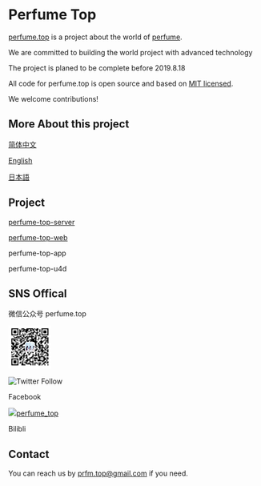 # Perfume Top

  [perfume.top](http://perfume.top) is a project about the world of [perfume](http://www.perfume-web.jp/).

  We are committed to building the world project with advanced technology

  The project is planed to be complete before 2019.8.18

  All code for perfume.top is open source and based on [MIT licensed](LICENSE).
  
  We welcome contributions!

## More About this project

[简体中文](i18n/zh-Hans.md)

[English](i18n/en_US.md)

[日本語](i18n/ja_JP.md)

## Project

[perfume-top-server](https://github.com/perfume-top/perfume-top-server)


[perfume-top-web](https://github.com/perfume-top/perfume-top-server)

perfume-top-app

perfume-top-u4d


## SNS Offical

微信公众号 perfume.top

![perfume.top](resource/qrcode_for_mp.png)

![Twitter Follow](https://img.shields.io/twitter/follow/perfume_top_duo.svg?label=twitter&style=social)

Facebook

<img src="https://img.t.sinajs.cn/t6/style/images/global_nav/WB_logo-x2.png?id=1404211047727" height=15>[perfume_top](https://weibo.com/3167970243/)

Bilibli

## Contact

You can reach us by [prfm.top@gmail.com](prfm.top@gmail.com) if you need.